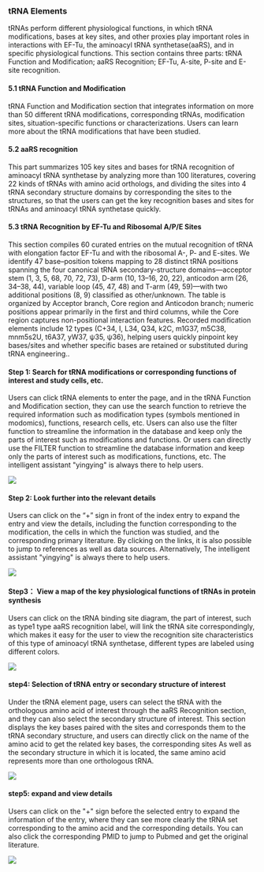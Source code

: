 ### tRNA Elements

tRNAs perform different physiological functions, in which tRNA modifications, bases at key sites, and other proxies play important roles in interactions with EF\-Tu, the aminoacyl tRNA synthetase\(aaRS\), and in specific physiological functions\. This section contains three parts: tRNA Function and Modification; aaRS Recognition; EF\-Tu, A\-site, P\-site and E\-site recognition\.

#### 5.1 tRNA Function and Modification

tRNA Function and Modification section that integrates information on more than 50 different tRNA modifications, corresponding tRNAs, modification sites, situation\-specific functions or characterizations\. Users can learn more about the tRNA modifications that have been studied\.

#### 5.2 aaRS recognition

This part summarizes 105 key sites and bases for tRNA recognition of aminoacyl tRNA synthetase by analyzing more than 100 literatures, covering 22 kinds of tRNAs with amino acid orthologs, and dividing the sites into 4 tRNA secondary structure domains by corresponding the sites to the structures, so that the users can get the key recognition bases and sites for tRNAs and aminoacyl tRNA synthetase quickly\.

#### 5.3  tRNA Recognition by EF-Tu and Ribosomal A/P/E Sites

This section compiles 60 curated entries on the mutual recognition of tRNA with elongation factor EF-Tu and with the ribosomal A-, P- and E-sites. We identify 47 base–position tokens mapping to 28 distinct tRNA positions spanning the four canonical tRNA secondary-structure domains—acceptor stem (1, 3, 5, 68, 70, 72, 73), D-arm (10, 13–16, 20, 22), anticodon arm (26, 34–38, 44), variable loop (45, 47, 48) and T-arm (49, 59)—with two additional positions (8, 9) classified as other/unknown. The table is organized by Acceptor branch, Core region and Anticodon branch; numeric positions appear primarily in the first and third columns, while the Core region captures non-positional interaction features. Recorded modification elements include 12 types (C+34, I, L34, Q34, k2C, m1G37, m5C38, mnm5s2U, t6A37, yW37, ψ35, ψ36), helping users quickly pinpoint key bases/sites and whether specific bases are retained or substituted during tRNA engineering.\. 

#### Step 1: Search for tRNA modifications or corresponding functions of interest and study cells, etc.

Users can click tRNA elements to enter the page, and in the tRNA Function and Modification section, they can use the search function to retrieve the required information such as modification types \(symbols mentioned in modomics\), functions, research cells, etc\. Users can also use the filter function to streamline the information in the database and keep only the parts of interest such as modifications and functions\. Or users can directly use the FILTER function to streamline the database information and keep only the parts of interest such as modifications, functions, etc\. The intelligent assistant "yingying" is always there to help users\.

![](https://trna.lumoxuan.cn/docs/modeification%20with%20function/Step%201-%20Search%20for%20tRNA%20modifications%20or%20corresponding%20functions%20of%20interest%20and%20study%20cells,%20etc.png)

#### Step 2: Look further into the relevant details

Users can click on the “\+” sign in front of the index entry to expand the entry and view the details, including the function corresponding to the modification, the cells in which the function was studied, and the corresponding primary literature\. By clicking on the links, it is also possible to jump to references as well as data sources\. Alternatively, The intelligent assistant "yingying" is always there to help users\.

![](https://trna.lumoxuan.cn/docs/modeification%20with%20function/Step%202-%20Look%20further%20into%20the%20relevant%20detail.png)

#### Step3： View a map of the key physiological functions of tRNAs in protein synthesis

Users can click on the tRNA binding site diagram, the part of interest, such as type1 type aaRS recognition label, will link the tRNA site correspondingly, which makes it easy for the user to view the recognition site characteristics of this type of aminoacyl tRNA synthetase, different types are labeled using different colors\.

![](https://trna.lumoxuan.cn/docs/modeification%20with%20function/Step3：%20View%20a%20map%20of%20the%20key%20physiological%20functions%20of%20tRNAs%20in%20protein%20synthesis.png)

#### step4: Selection of tRNA entry or secondary structure of interest

Under the tRNA element page, users can select the tRNA with the orthologous amino acid of interest through the aaRS Recognition section, and they can also select the secondary structure of interest\. This section displays the key bases paired with the sites and corresponds them to the tRNA secondary structure, and users can directly click on the name of the amino acid to get the related key bases, the corresponding sites As well as the secondary structure in which it is located, the same amino acid represents more than one orthologous tRNA\.

![](https://trna.lumoxuan.cn/docs/modeification%20with%20function/step4-%20Selection%20of%20tRNA%20entry%20or%20secondary%20structure%20of%20interest.png)

#### step5: expand and view details

Users can click on the "\+" sign before the selected entry to expand the information of the entry, where they can see more clearly the tRNA set corresponding to the amino acid and the corresponding details\. You can also click the corresponding PMID to jump to Pubmed and get the original literature\.

![](https://trna.lumoxuan.cn/docs/modeification%20with%20function/step5-%20expand%20and%20view%20details.png)